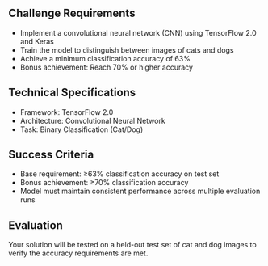 Challenge Requirements
----------------------

-   Implement a convolutional neural network (CNN) using TensorFlow 2.0 and Keras
-   Train the model to distinguish between images of cats and dogs
-   Achieve a minimum classification accuracy of 63%
-   Bonus achievement: Reach 70% or higher accuracy

Technical Specifications
------------------------

-   Framework: TensorFlow 2.0
-   Architecture: Convolutional Neural Network
-   Task: Binary Classification (Cat/Dog)

Success Criteria
----------------

-   Base requirement: ≥63% classification accuracy on test set
-   Bonus achievement: ≥70% classification accuracy
-   Model must maintain consistent performance across multiple evaluation runs

Evaluation
----------

Your solution will be tested on a held-out test set of cat and dog images to verify the accuracy requirements are met.
